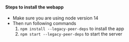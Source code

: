 #### Steps to install the webapp

- Make sure you are using node version 14
- Then run following commands
    1) ```npm install --legacy-peer-deps``` to install the app
    2) ```npm start --legacy-peer-deps``` to start the server
   
